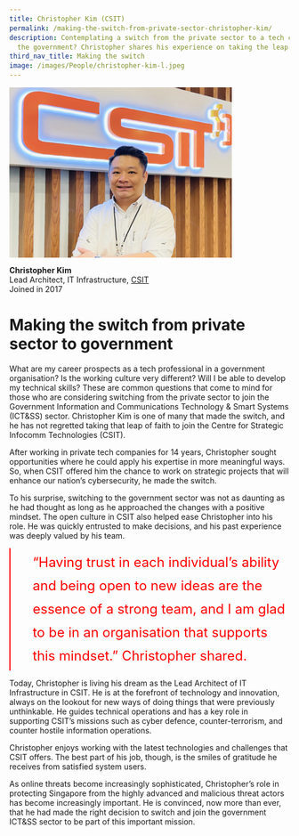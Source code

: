 ```yaml
---
title: Christopher Kim (CSIT)
permalink: /making-the-switch-from-private-sector-christopher-kim/
description: Contemplating a switch from the private sector to a tech career in
  the government? Christopher shares his experience on taking the leap.
third_nav_title: Making the switch
image: /images/People/christopher-kim-l.jpeg
---
```

<img src="/images/People/christopher-kim-l.jpeg" alt="Christopher Kim" style="width:400px;" align="left">
<br clear="left">

**Christopher Kim**<br>
Lead Architect, IT Infrastructure, [CSIT](https://www.csit.gov.sg/)<br>
Joined in 2017

# Making the switch from private sector to government

What are my career prospects as a tech professional in a government organisation? Is the working culture very different? Will I be able to develop my technical skills? These are common questions that come to mind for those who are considering switching from the private sector to join the Government Information and Communications Technology &amp; Smart Systems (ICT&amp;SS) sector. Christopher Kim is one of many that made the switch, and he has not regretted taking that leap of faith to join the Centre for Strategic Infocomm Technologies (CSIT).

After working in private tech companies for 14 years, Christopher sought opportunities where he could apply his expertise in more meaningful ways. So, when CSIT offered him the chance to work on strategic projects that will enhance our nation’s cybersecurity, he made the switch.

To his surprise, switching to the government sector was not as daunting as he had thought as long as he approached the changes with a positive mindset. The open culture in CSIT also helped ease Christopher into his role. He was quickly entrusted to make decisions, and his past experience was deeply valued by his team. 

<div style="font-size:24px; font-weight: 400; line-height: 1.75; color: #FF0000; padding: 5px 0px 5px 40px; margin-left: 0; border-left: 2px solid red">“Having trust in each individual’s ability and being open to new ideas are the essence of a strong team, and I am glad to be in an organisation that supports this mindset.” Christopher shared.</div>

Today, Christopher is living his dream as the Lead Architect of IT Infrastructure in CSIT. He is at the forefront of technology and innovation, always on the lookout for new ways of doing things that were previously unthinkable. He guides technical operations and has a key role in supporting CSIT’s missions such as cyber defence, counter-terrorism, and counter hostile information operations.&nbsp;&nbsp;&nbsp;

Christopher enjoys working with the latest technologies and challenges that CSIT offers. The best part of his job, though, is the smiles of gratitude he receives from satisfied system users.&nbsp;&nbsp;

As online threats become increasingly sophisticated, Christopher’s role in protecting Singapore from the highly advanced and malicious threat actors has become increasingly important. He is convinced, now more than ever, that he had made the right decision to switch and join the government ICT&amp;SS sector to be part of this important mission.